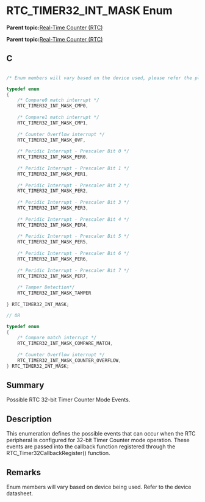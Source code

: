 # RTC\_TIMER32\_INT\_MASK Enum

**Parent topic:**[Real-Time Counter \(RTC\)](GUID-3578D06D-FEC5-4769-ADC7-0D46730CD973.md)

**Parent topic:**[Real-Time Counter \(RTC\)](GUID-C95E1695-55CC-4546-9F2C-315F5C908FC1.md)

## C

```c

/* Enum members will vary based on the device used, please refer the plib header file */

typedef enum
{
    /* Compare0 match interrupt */
    RTC_TIMER32_INT_MASK_CMP0,
    
    /* Compare1 match interrupt */
    RTC_TIMER32_INT_MASK_CMP1,
    
    /* Counter Overflow interrupt */
    RTC_TIMER32_INT_MASK_OVF,
    
    /* Peridic Interrupt - Prescaler Bit 0 */
    RTC_TIMER32_INT_MASK_PER0,
    
    /* Peridic Interrupt - Prescaler Bit 1 */
    RTC_TIMER32_INT_MASK_PER1,
    
    /* Peridic Interrupt - Prescaler Bit 2 */
    RTC_TIMER32_INT_MASK_PER2,
    
    /* Peridic Interrupt - Prescaler Bit 3 */
    RTC_TIMER32_INT_MASK_PER3,
    
    /* Peridic Interrupt - Prescaler Bit 4 */
    RTC_TIMER32_INT_MASK_PER4,
    
    /* Peridic Interrupt - Prescaler Bit 5 */
    RTC_TIMER32_INT_MASK_PER5,
    
    /* Peridic Interrupt - Prescaler Bit 6 */
    RTC_TIMER32_INT_MASK_PER6,
    
    /* Peridic Interrupt - Prescaler Bit 7 */
    RTC_TIMER32_INT_MASK_PER7,
    
    /* Tamper Detection*/
    RTC_TIMER32_INT_MASK_TAMPER
    
} RTC_TIMER32_INT_MASK;

// OR

typedef enum
{
    /* Compare match interrupt */
    RTC_TIMER32_INT_MASK_COMPARE_MATCH,
    
    /* Counter Overflow interrupt */
    RTC_TIMER32_INT_MASK_COUNTER_OVERFLOW,
} RTC_TIMER32_INT_MASK;


```

## Summary

Possible RTC 32-bit Timer Counter Mode Events.

## Description

This enumeration defines the possible events that can occur when the RTC peripheral is configured for 32-bit Timer Counter mode operation. These events are passed into the callback function registered through the RTC\_Timer32CallbackRegister\(\) function.

## Remarks

Enum members will vary based on device being used. Refer to the device datasheet.

